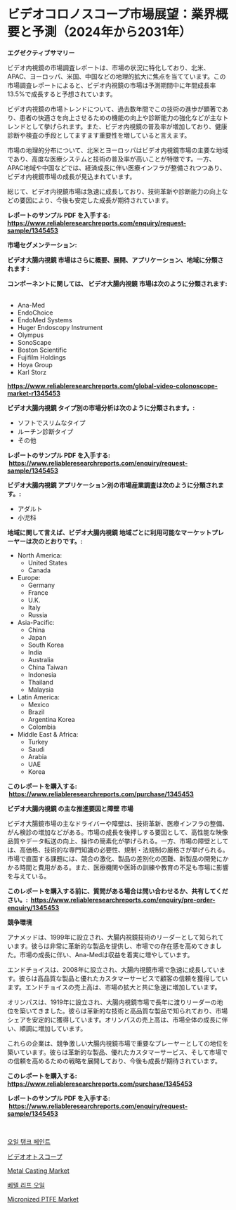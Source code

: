 <p><h1>ビデオコロノスコープ市場展望：業界概要と予測（2024年から2031年）</h1></p><p><strong>エグゼクティブサマリー</strong></p>
<p><p>ビデオ内視鏡の市場調査レポートは、市場の状況に特化しており、北米、APAC、ヨーロッパ、米国、中国などの地理的拡大に焦点を当てています。この市場調査レポートによると、ビデオ内視鏡の市場は予測期間中に年間成長率13.5%で成長すると予想されています。</p><p>ビデオ内視鏡の市場トレンドについて、過去数年間でこの技術の進歩が顕著であり、患者の快適さを向上させるための機能の向上や診断能力の強化などが主なトレンドとして挙げられます。また、ビデオ内視鏡の普及率が増加しており、健康診断や検査の手段としてますます重要性を増していると言えます。</p><p>市場の地理的分布について、北米とヨーロッパはビデオ内視鏡市場の主要な地域であり、高度な医療システムと技術の普及率が高いことが特徴です。一方、APAC地域や中国などでは、経済成長に伴い医療インフラが整備されつつあり、ビデオ内視鏡市場の成長が見込まれています。</p><p>総じて、ビデオ内視鏡市場は急速に成長しており、技術革新や診断能力の向上などの要因により、今後も安定した成長が期待されています。</p></p>
<p><strong>レポートのサンプル PDF を入手する: <a href="https://www.reliableresearchreports.com/enquiry/request-sample/1345453">https://www.reliableresearchreports.com/enquiry/request-sample/1345453</a></strong></p>
<p><strong>市場セグメンテーション:</strong></p>
<p><strong> ビデオ大腸内視鏡 市場はさらに概要、展開、アプリケーション、地域に分類されます :</strong></p>
<p><strong>コンポーネントに関しては、 ビデオ大腸内視鏡 市場は次のように分類されます: &nbsp;</strong></p>
<p><ul><li>Ana-Med</li><li>EndoChoice</li><li>EndoMed Systems</li><li>Huger Endoscopy Instrument</li><li>Olympus</li><li>SonoScape</li><li>Boston Scientific</li><li>Fujifilm Holdings</li><li>Hoya Group</li><li>Karl Storz</li></ul></p>
<p><strong><a href="https://www.reliableresearchreports.com/global-video-colonoscope-market-r1345453">https://www.reliableresearchreports.com/global-video-colonoscope-market-r1345453</a></strong></p>
<p><strong> ビデオ大腸内視鏡 タイプ別の市場分析は次のように分類されます。:</strong></p>
<p><ul><li>ソフトでスリムなタイプ</li><li>ルーチン診断タイプ</li><li>その他</li></ul></p>
<p><strong>レポートのサンプル PDF を入手する: &nbsp;<a href="https://www.reliableresearchreports.com/enquiry/request-sample/1345453">https://www.reliableresearchreports.com/enquiry/request-sample/1345453</a></strong></p>
<p><strong> ビデオ大腸内視鏡 アプリケーション別の市場産業調査は次のように分類されます。:</strong></p>
<p><ul><li>アダルト</li><li>小児科</li></ul></p>
<p><strong>地域に関して言えば、ビデオ大腸内視鏡 地域ごとに利用可能なマーケットプレーヤーは次のとおりです。:</strong></p>
<p><ul>
    <li>
        North America:
        <ul>
            <li>United States</li>
            <li>Canada</li>
        </ul>
    </li>
    <li>
        Europe:
        <ul>
            <li>Germany</li>
            <li>France</li>
            <li>U.K.</li>
            <li>Italy</li>
            <li>Russia</li>
        </ul>
    </li>
    <li>
        Asia-Pacific:
        <ul>
            <li>China</li>
            <li>Japan</li>
            <li>South Korea</li>
            <li>India</li>
            <li>Australia</li>
            <li>China Taiwan</li>
            <li>Indonesia</li>
            <li>Thailand</li>
            <li>Malaysia</li>
        </ul>
    </li>
    <li>
        Latin America:
        <ul>
            <li>Mexico</li>
            <li>Brazil</li>
            <li>Argentina Korea</li>
            <li>Colombia</li>
        </ul>
    </li>
    <li>
        Middle East & Africa:
        <ul>
            <li>Turkey</li>
            <li>Saudi</li>
            <li>Arabia</li>
            <li>UAE</li>
            <li>Korea</li>
        </ul>
    </li>
    </ul></p>
<p><strong>このレポートを購入する: &nbsp;<a href="https://www.reliableresearchreports.com/purchase/1345453">https://www.reliableresearchreports.com/purchase/1345453</a></strong></p>
<p><strong>ビデオ大腸内視鏡 の主な推進要因と障壁 市場</strong></p>
<p><p>ビデオ大腸鏡市場の主なドライバーや障壁は、技術革新、医療インフラの整備、がん検診の増加などがある。市場の成長を後押しする要因として、高性能な映像品質やデータ転送の向上、操作の簡素化が挙げられる。一方、市場の障壁としては、高価格、技術的な専門知識の必要性、規制・法規制の厳格さが挙げられる。市場で直面する課題には、競合の激化、製品の差別化の困難、新製品の開発にかかる時間と費用がある。また、医療機関や医師の訓練や教育の不足も市場に影響を与えている。</p></p>
<p><strong>このレポートを購入する前に、質問がある場合は問い合わせるか、共有してください。:&nbsp; <a href="https://www.reliableresearchreports.com/enquiry/pre-order-enquiry/1345453">https://www.reliableresearchreports.com/enquiry/pre-order-enquiry/1345453</a></strong></p>
<p><strong>競争環境</strong></p>
<p><p>アナメッドは、1999年に設立され、大腸内視鏡技術のリーダーとして知られています。彼らは非常に革新的な製品を提供し、市場での存在感を高めてきました。市場の成長に伴い、Ana-Medは収益を着実に増やしています。</p><p>エンドチョイスは、2008年に設立され、大腸内視鏡市場で急速に成長しています。彼らは高品質な製品と優れたカスタマーサービスで顧客の信頼を獲得しています。エンドチョイスの売上高は、市場の拡大と共に急速に増加しています。</p><p>オリンパスは、1919年に設立され、大腸内視鏡市場で長年に渡りリーダーの地位を築いてきました。彼らは革新的な技術と高品質な製品で知られており、市場シェアを安定的に獲得しています。オリンパスの売上高は、市場全体の成長に伴い、順調に増加しています。</p><p>これらの企業は、競争激しい大腸内視鏡市場で重要なプレーヤーとしての地位を築いています。彼らは革新的な製品、優れたカスタマーサービス、そして市場での信頼を高めるための戦略を展開しており、今後も成長が期待されています。</p></p>
<p><strong>このレポートを購入する: &nbsp; <a href="https://www.reliableresearchreports.com/purchase/1345453">https://www.reliableresearchreports.com/purchase/1345453</a></strong></p>
<p><strong>レポートのサンプル PDF を入手する: &nbsp;<a href="https://www.reliableresearchreports.com/enquiry/request-sample/1345453">https://www.reliableresearchreports.com/enquiry/request-sample/1345453</a></strong><strong></strong></p>
<p>&nbsp;</p>
<p><p><a href="https://github.com/vs019sa3m8x/Market-Research-Report-List-1/blob/main/916012818590.md">오일 탱크 페인트</a></p><p><a href="https://github.com/DonaldShaw1965/Market-Research-Report-List-1/blob/main/732907220295.md">ビデオオトスコープ</a></p><p><a href="https://issuu.com/reportprime-2/docs/metal-casting-market-size-2030.pptx">Metal Casting Market</a></p><p><a href="https://github.com/lzrvbyqzftro57/Market-Research-Report-List-1/blob/main/886859418589.md">베텔 리프 오일</a></p><p><a href="https://issuu.com/reportprime-2/docs/micronized-ptfe-market-size-2030.pptx">Micronized PTFE Market</a></p></p>
